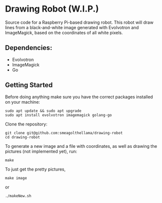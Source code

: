 # Drawing Robot (W.I.P.)
Source code for a Raspberry Pi-based drawing robot. This robot will draw lines from a black-and-white image generated with Evolvotron and ImageMagick, based on the coordinates of all white pixels.

## Dependencies:
 * Evolvotron
 * ImageMagick
 * Go

## Getting Started

Before doing anything make sure you have the correct packages installed on your machine:

```
sudo apt update && sudo apt upgrade
sudo apt install evolvotron imagemagick golang-go
```

Clone the repository:

```
git clone git@github.com:smeagolthellama/drawing-robot
cd drawing-robot
```

To generate a new image and a file with coordinates, as well as drawing the pictures (not implemented yet), run:

```
make 
```
To just get the pretty pictures,
```
make image
```
or 
```
./makeNew.sh
```
